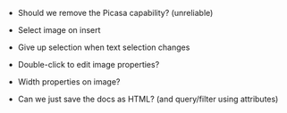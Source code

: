 


- Should we remove the Picasa capability? (unreliable)

- Select image on insert

- Give up selection when text selection changes

- Double-click to edit image properties?

- Width properties on image?



- Can we just save the docs as HTML? (and query/filter using attributes)







